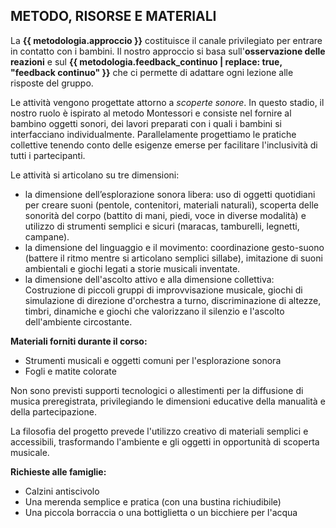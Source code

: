 ## METODO, RISORSE E MATERIALI

La **{{ metodologia.approccio }}** costituisce il canale privilegiato per entrare in contatto con i bambini. Il nostro approccio si basa sull'**osservazione delle reazioni** e sul **{{ metodologia.feedback_continuo | replace: true, "feedback continuo" }}** che ci permette di adattare ogni lezione alle risposte del gruppo.

Le attività vengono progettate attorno a *scoperte sonore*. In questo stadio, il nostro ruolo è ispirato al metodo Montessori e consiste nel fornire al bambino oggetti sonori, dei lavori preparati con i quali i bambini si interfacciano individualmente.
Parallelamente progettiamo le pratiche collettive tenendo conto delle esigenze emerse per facilitare l'inclusività di tutti i partecipanti.

Le attività si articolano su tre dimensioni:
- la dimensione dell’esplorazione sonora libera: uso di oggetti quotidiani per creare suoni (pentole, contenitori, materiali naturali), scoperta delle sonorità del corpo (battito di mani, piedi, voce in diverse modalità) e utilizzo di strumenti semplici e sicuri (maracas, tamburelli, legnetti, campane).
- la dimensione del linguaggio e il movimento: coordinazione gesto-suono (battere il ritmo mentre si articolano semplici sillabe), imitazione di suoni ambientali e giochi legati a storie musicali inventate.
- la dimensione dell'ascolto attivo e alla dimensione collettiva: Costruzione di piccoli gruppi di improvvisazione musicale, giochi di simulazione di direzione d'orchestra a turno, discriminazione di altezze, timbri, dinamiche e giochi che valorizzano il silenzio e l'ascolto dell'ambiente circostante.



**Materiali forniti durante il corso:**  
- Strumenti musicali e oggetti comuni per l'esplorazione sonora  
- Fogli e matite colorate  

Non sono previsti supporti tecnologici o allestimenti per la diffusione di musica preregistrata, privilegiando le dimensioni educative della manualità e della partecipazione.

La filosofia del progetto prevede l'utilizzo creativo di materiali semplici e accessibili, trasformando l'ambiente e gli oggetti in opportunità di scoperta musicale. 

**Richieste alle famiglie:**  
- Calzini antiscivolo  
- Una merenda semplice e pratica (con una bustina richiudibile)  
- Una piccola borraccia o una bottiglietta o un bicchiere per l'acqua  

